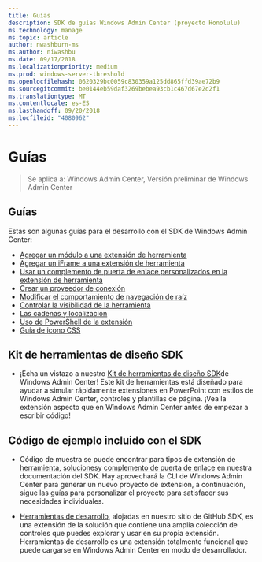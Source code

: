 ```yaml
---
title: Guías
description: SDK de guías Windows Admin Center (proyecto Honolulu)
ms.technology: manage
ms.topic: article
author: nwashburn-ms
ms.author: niwashbu
ms.date: 09/17/2018
ms.localizationpriority: medium
ms.prod: windows-server-threshold
ms.openlocfilehash: 0620329bc0059c830359a125dd865ffd39ae72b9
ms.sourcegitcommit: be0144eb59daf3269bebea93cb1c467d67e2d2f1
ms.translationtype: MT
ms.contentlocale: es-ES
ms.lasthandoff: 09/20/2018
ms.locfileid: "4080962"
---
```

# Guías

>Se aplica a: Windows Admin Center, Versión preliminar de Windows Admin Center

## Guías
Estas son algunas guías para el desarrollo con el SDK de Windows Admin Center:

- [Agregar un módulo a una extensión de herramienta](guides/add-module.md)
- [Agregar un iFrame a una extensión de herramienta](guides/add-iframe.md)
- [Usar un complemento de puerta de enlace personalizados en la extensión de herramienta](guides/use-custom-gateway-plugin.md)
- [Crear un proveedor de conexión](guides/create-connection-provider.md)
- [Modificar el comportamiento de navegación de raíz](guides/modify-root-navigation.md)
- [Controlar la visibilidad de la herramienta](guides/dynamic-tool-display.md)
- [Las cadenas y localización](guides/strings-localization.md)
- [Uso de PowerShell de la extensión](guides/powershell.md)
- [Guía de icono CSS](guides/cssicons.md)

## Kit de herramientas de diseño SDK

- ¡Echa un vistazo a nuestro [Kit de herramientas de diseño SDK](https://github.com/Microsoft/windows-admin-center-sdk/blob/master/WindowsAdminCenterDesignToolkit.zip)de Windows Admin Center! Este kit de herramientas está diseñado para ayudar a simular rápidamente extensiones en PowerPoint con estilos de Windows Admin Center, controles y plantillas de página. ¡Vea la extensión aspecto que en Windows Admin Center antes de empezar a escribir código!

## Código de ejemplo incluido con el SDK

- Código de muestra se puede encontrar para tipos de extensión de [herramienta](develop-tool.md), [soluciones](develop-solution.md)y [complemento de puerta de enlace](develop-gateway-plugin.md) en nuestra documentación del SDK. Hay aprovechará la CLI de Windows Admin Center para generar un nuevo proyecto de extensión, a continuación, sigue las guías para personalizar el proyecto para satisfacer sus necesidades individuales.

- [Herramientas de desarrollo](https://aka.ms/wacsdk), alojadas en nuestro sitio de GitHub SDK, es una extensión de la solución que contiene una amplia colección de controles que puedes explorar y usar en su propia extensión.  Herramientas de desarrollo es una extensión totalmente funcional que puede cargarse en Windows Admin Center en modo de desarrollador.
